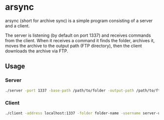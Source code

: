# arsync
arsync (short for archive sync) is a simple program consisting of a server and a client.

The server is listening (by default on port 1337) and receives commands from the client.
When it receives a command it finds the folder, archives it, moves the archive to the output path (FTP directory),
then the client downloads the archive via FTP.

## Usage
### Server
```bash
./server -port 1337 -base-path /path/to/folder -output-path /path/to/ftp -username server-username -password server-password
```

### Client
```bash
./client -address localhost:1337 -folder folder-name -username server-username -password server-password -ftp-username ftp-username -ftp-password ftp-password
```
